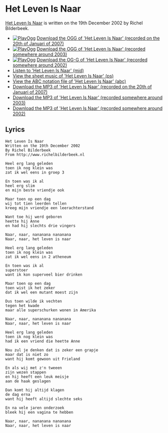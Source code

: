 # Het Leven Is Naar

[Het Leven Is Naar](SongHetLevenIsNaar.htm) is written on the 19th
December 2002 by Richel Bilderbeek.

 * [![PlayOgg](http://static.fsf.org/playogg/Play_ogg_80x15.png "I support PlayOgg!")](http://playogg.org) [Download the OGG of 'Het Leven Is Naar' (recorded on the 20th of Januari of 2007)](http://www.richelbilderbeek.nl/CD06_01HetLevenIsNaar20070120.ogg)
 * [![PlayOgg](http://static.fsf.org/playogg/Play_ogg_80x15.png "I support PlayOgg!")](http://playogg.org) [Download the OGG of 'Het Leven Is Naar' (recorded somewhere around 2003)](http://www.richelbilderbeek.nl/CD03_08HetLevenIsNaar.ogg)
 * [![PlayOgg](http://static.fsf.org/playogg/Play_ogg_80x15.png "I support PlayOgg!")](http://playogg.org) [Download the OG-G of 'Het Leven Is Naar' (recorded somewhere around 2002)](http://www.richelbilderbeek.nl/CD02_05HetLevenIsNaar.ogg)
 * [Listen to 'Het Leven Is Naar' (mid)](SongHetLevenIsNaar.mid)
 * [View the sheet music of 'Het Leven Is Naar' (ps)](SongHetLevenIsNaar.ps)
 * [View the ABC notation file of 'Het Leven Is Naar' (abc)](HetLevenIsNaar.abc)
 * [Download the MP3 of 'Het Leven Is Naar' (recorded on the 20th of Januari of 2007)](http://www.richelbilderbeek.nl/CD06_01HetLevenIsNaar20070120.mp3)
 * [Download the MP3 of 'Het Leven Is Naar' (recorded somewhere around 2003)](http://www.richelbilderbeek.nl/CD03_08HetLevenIsNaar.mp3)
 * [Download the MP3 of 'Het Leven Is Naar' (recorded somewhere around 2002)](http://www.richelbilderbeek.nl/CD02_05HetLevenIsNaar.mp3)

## Lyrics

```
Het Leven Is Naar
Written on the 19th December 2002
By Richel Bilderbeek
From http://www.richelbilderbeek.nl

Heel erg lang geleden
toen ik nog klein was
zat ik wel eens in groep 3

En toen was ik al
heel erg slim
en mijn beste vriendje ook

Maar toen op een dag
wij tot tien leerden tellen
kreeg mijn vriendje een leerachterstand

Want toe hij werd geboren
heette hij Anne
en had hij slechts drie vingers

Naar, naar, nananana nananana
Naar, naar, het leven is naar

Heel erg lang geleden
toen ik nog klein was
zat ik wel eens in 2 atheneum

En toen was ik al
superstoer
want ik kon superveel bier drinken

Maar toen op een dag
toen wist ik het zeker
dat ik wel een mutant moest zijn

Dus toen wilde ik vechten
tegen het kwade
maar alle superschurken wonen in Amerika

Naar, naar, nananana nananana
Naar, naar, het leven is naar

Heel erg lang geleden
toen ik nog klein was
had ik een vriend die heette Anne

Nou zul je denken dat is zeker een grapje
maar dat is niet zo
want hij komt gewoon uit Frieland

En als wij met z'n tweeen
zijn wezen stappen
en hij heeft een leuk meisje
aan de haak geslagen

Dan komt hij altijd klagen
de dag erna
want hij heeft altijd slechte seks

En na vele jaren onderzoek
bleek hij een vagina te hebben

Naar, naar, nananana nananana
Naar, naar, het leven is naar
```
